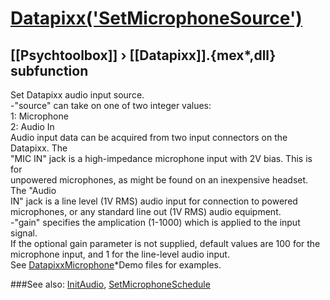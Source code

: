 # [Datapixx('SetMicrophoneSource')](Datapixx-SetMicrophoneSource) 
## [[Psychtoolbox]] &#8250; [[Datapixx]].{mex*,dll} subfunction


Set Datapixx audio input source.  
-"source" can take on one of two integer values:  
   1: Microphone  
   2: Audio In  
Audio input data can be acquired from two input connectors on the Datapixx. The  
"MIC IN" jack is a high-impedance microphone input with 2V bias. This is for  
unpowered microphones, as might be found on an inexpensive headset. The "Audio  
IN" jack is a line level (1V RMS) audio input for connection to powered  
microphones, or any standard line out (1V RMS) audio equipment.  
-"gain" specifies the amplication (1-1000) which is applied to the input signal.  
If the optional gain parameter is not supplied, default values are 100 for the  
microphone input, and 1 for the line-level audio input.  
See [DatapixxMicrophone](DatapixxMicrophone)\*Demo files for examples.  
  


###See also:
[InitAudio](Datapixx-InitAudio), [SetMicrophoneSchedule](Datapixx-SetMicrophoneSchedule)
